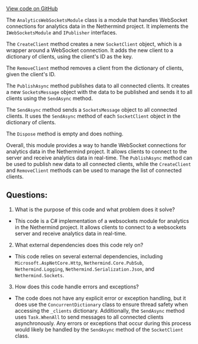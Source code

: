[View code on GitHub](https://github.com/nethermindeth/nethermind/Nethermind.Analytics/AnalyticsWebSocketsModule.cs)

The `AnalyticsWebSocketsModule` class is a module that handles WebSocket connections for analytics data in the Nethermind project. It implements the `IWebSocketsModule` and `IPublisher` interfaces. 

The `CreateClient` method creates a new `SocketClient` object, which is a wrapper around a WebSocket connection. It adds the new client to a dictionary of clients, using the client's ID as the key. 

The `RemoveClient` method removes a client from the dictionary of clients, given the client's ID. 

The `PublishAsync` method publishes data to all connected clients. It creates a new `SocketsMessage` object with the data to be published and sends it to all clients using the `SendAsync` method. 

The `SendAsync` method sends a `SocketsMessage` object to all connected clients. It uses the `SendAsync` method of each `SocketClient` object in the dictionary of clients. 

The `Dispose` method is empty and does nothing. 

Overall, this module provides a way to handle WebSocket connections for analytics data in the Nethermind project. It allows clients to connect to the server and receive analytics data in real-time. The `PublishAsync` method can be used to publish new data to all connected clients, while the `CreateClient` and `RemoveClient` methods can be used to manage the list of connected clients.
## Questions: 
 1. What is the purpose of this code and what problem does it solve?
- This code is a C# implementation of a websockets module for analytics in the Nethermind project. It allows clients to connect to a websockets server and receive analytics data in real-time.

2. What external dependencies does this code rely on?
- This code relies on several external dependencies, including `Microsoft.AspNetCore.Http`, `Nethermind.Core.PubSub`, `Nethermind.Logging`, `Nethermind.Serialization.Json`, and `Nethermind.Sockets`.

3. How does this code handle errors and exceptions?
- The code does not have any explicit error or exception handling, but it does use the `ConcurrentDictionary` class to ensure thread safety when accessing the `_clients` dictionary. Additionally, the `SendAsync` method uses `Task.WhenAll` to send messages to all connected clients asynchronously. Any errors or exceptions that occur during this process would likely be handled by the `SendAsync` method of the `SocketClient` class.
